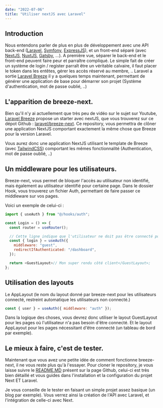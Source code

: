 ```yaml
---
date: "2022-07-06"
title: "Utiliser nextJS avec Laravel"
---
```


## Introduction

Nous entendons parler de plus en plus de développement avec une API back-end ([Laravel](https://laravel.com/), [Symfony](https://symfony.com/), [ExpressJS](https://expressjs.com/fr/)), et un front-end séparé (avec [NextJS](https://nextjs.org/), [NuxtJS](https://nuxtjs.org/), [Gatsby](https://www.gatsbyjs.com/), ...).
A première vue, séparer le back-end et le front-end peuvent faire peur et parraître compliqué.
Le simple fait de créer un système de login / register parraît être un véritable calvaire, il faut placer le token dans les entêtes, gérer les accès réservé au membre, ..
Laravel a sortie [Laravel Breeze](https://laravel.com/docs/9.x/starter-kits) il y a quelques temps maintenant, permettant de générer une application de base pour démarrer son projet (Système d'authentication, mot de passe oublié, ..)

## L'apparition de breeze-next.

Bien qu'il n'y ai actuellement que très peu de vidéo sur le sujet sur Youtube, [Laravel Breeze](https://laravel.com/docs/9.x/starter-kits) propose un starter avec nextJS, que vous trouverez sur ce dépot Github : [laravel/breeze-next](https://github.com/laravel/breeze-next). Ce repository, vous permettra de clôner une application NextJS comportant exactement la même chose que Breeze pour la version Laravel.

Vous aurez donc une application NextJS utilisant le template de Breeze (avec [TailwindCSS](https://tailwindcss.com/)) comportant les mêmes fonctionnalité (Authentication, mot de passe oublié, ..)

## Un middleware pour les utilisateurs.

Breeze-next, vous permet de bloquer l'accès au utilisateur non identifié, mais également au utilisateur identifié pour certaine page. Dans le dossier Hook, vous trouverez un fichier Auth, permettant de faire passer ce middleware sur vos pages.

Voici un exemple de celui-ci :

```js
import { useAuth } from "@/hooks/auth";

const Login = () => {
  const router = useRouter();

  // Cette ligne indique que l'utilisateur ne doit pas être connecté pour accéder à cette page, si il est connecté, on le redirige vers le dashboard.
  const { login } = useAuth({
    middleware: "guest",
    redirectIfAuthenticated: "/dashboard",
  });

  return <GuestLayout>// Mon super rendu côté client</GuestLayout>;
};
```

## Utilisation des layouts

Le AppLayout (le nom du layout donné par breeze-next pour les utilisateurs connecté, restreint automatique les utilisateurs non connecté.)

```js
const { user } = useAuth({ middleware: "auth" });
```

Dans la logique des choses, vous devrez donc utiliser le layout GuestLayout pour les pages où l'utilisateur n'a pas besoin d'être connecté. Et le layout AppLayout pour les pages nécessitant d'être connecté (un tableau de bord par exemple).

## Le mieux à faire, c'est de tester.

Maintenant que vous avez une petite idée de comment fonctionne breeze-next, il ne vous reste plus qu'à l'essayer. Pour cloner le repository, je vous laisse suivre le [README.MD](https://github.com/laravel/breeze-next) présent sur la page Github, celui-ci est très bien détaillé et vous guides dans l'installation et la configuration du projet Next ET Laravel.

Je vous conseille de le tester en faisant un simple projet assez basique (un blog par exemple). Vous verrez ainsi la création de l'API avec Laravel, et l'intégration de celle-ci avec Next.
